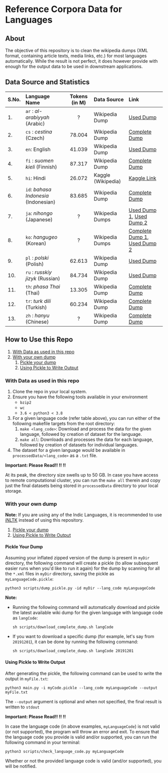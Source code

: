 <h1>Reference Corpora Data for Languages</h1>

<h2>About</h2>

The objective of this repository is to clean the wikipedia dumps (XML format, containing article texts, media links, etc.) 
for most languages automatically. While the result is not perfect, it does however provide with enough for the output data
to be used in downstream applications.

<h2>Data Source and Statistics</h2>

| S.No. | Language Name | Tokens (in M) | Data Source | Link |
|:------|:--------------|:----------------:|:------------|:---------------|
| 1.    | `ar` : <i>al-arabiyyah</i> (Arabic) | ? |  Wikipedia Dump | [Used Dump](https://dumps.wikimedia.org/arwiki/20201001/arwiki-20201001-pages-articles-multistream4.xml-p2482316p3982315.bz2) |
| 2.    | `cs` : <i>cestina</i> (Czech) | 78.004 | Wikipedia Dump |  [Complete Dump](https://dumps.wikimedia.org/cswiki/20201001/cswiki-20201001-pages-articles-multistream.xml.bz2)   |
| 3.    | `en`: English | 41.039 |  Wikipedia Dump | [Used Dump](https://dumps.wikimedia.org/enwiki/20201001/enwiki-20201001-pages-articles-multistream1.xml-p1p41242.bz2) |
| 4.    | `fi` : <i>suomen kieli</i> (Finnish) | 87.317 | Wikipedia Dump |  [Complete Dump](https://dumps.wikimedia.org/fiwiki/20201001/fiwiki-20201001-pages-articles-multistream.xml.bz2)   |
| 5.    | `hi`: Hindi | 26.072 |  Kaggle (Wikipedia) | [Kaggle Link](https://www.kaggle.com/disisbig/hindi-wikipedia-articles-172k) |
| 6.    | `id`: <i>bahasa Indonesia</i> (Indonesian) | 83.685 | Wikipedia Dump |  [Complete Dump](https://dumps.wikimedia.org/idwiki/20201001/idwiki-20201001-pages-articles-multistream.xml.bz2)   |
| 7.    | `ja`: <i>nihongo</i> (Japanese) | ? | Wikipedia Dumps |  [Used Dump 1](https://dumps.wikimedia.org/jawiki/20201001/jawiki-20201001-pages-articles-multistream6.xml-p2807948p4224212.bz2), [Used Dump 2](https://dumps.wikimedia.org/jawiki/20201001/jawiki-20201001-pages-articles-multistream1.xml-p1p114794.bz2)    |
| 8.    | `ko`: <i>hangugeo</i> (Korean) | ? | Wikipedia Dumps |  [Complete Dump 1](https://dumps.wikimedia.org/kowiki/20201001/kowiki-20201001-pages-articles-multistream5.xml-p983495p1770440.bz2), [Used Dump 2](https://dumps.wikimedia.org/kowiki/20201001/kowiki-20201001-pages-articles-multistream.xml.bz2)    |
| 9.    | `pl` : <i>polski</i> (Polish) | 62.613 |  Wikipedia Dump | [Used Dump](https://dumps.wikimedia.org/plwiki/20201001/plwiki-20201001-pages-articles-multistream5.xml-p2047893p3462393.bz2) |
| 10.   | `ru` : <i>russkiy jizyk</i> (Russian) | 84.734 |  Wikipedia Dump | [Used Dump](https://dumps.wikimedia.org/ruwiki/20201001/ruwiki-20201001-pages-articles-multistream5.xml-p3835773p5335772.bz2) |
| 11.   | `th`: <i>phasa Thai</i> (Thai) | 13.305 | Wikipedia Dump |  [Complete Dump](https://dumps.wikimedia.org/thwiki/20201001/thwiki-20201001-pages-articles-multistream.xml.bz2)   |
| 12.   | `tr`: <i>turk dili</i> (Turkish) | 60.234 | Wikipedia Dump |  [Complete Dump](https://dumps.wikimedia.org/trwiki/20201001/trwiki-20201001-pages-articles-multistream.xml.bz2)   |
| 13.   | `zh` : <i>hanyu</i> (Chinese) | ? |  Wikipedia Dump | [Complete Dump](https://dumps.wikimedia.org/zhwiki/20201001/zhwiki-20201001-pages-articles-multistream.xml.bz2) |

<h2>How to Use this Repo</h2>

1. [With Data as used in this repo](./#with-data-as-used-in-this-repo)
2. [With your own dump](./#with-your-own-dump)  
    1. [Pickle your dump](./#pickle-your-dump)
    2. [Using Pickle to Write Output](./#using-pickle-to-write-output)

<h3>With Data as used in this repo</h3>

1. Clone the repo in your local system.
2. Ensure you have the following tools available in your environment
    - `bzip2`
    - `wc`
    - `3.6 < python3 < 3.8`
3. For a given language code (refer table above), you can run either of the following makefile targets from the root directory:
    1. `make <lang_code>`: Download and process the data for the given language, followed by creation of dataset for the language.
    2. `make all`: Downloads and processes the data for each language, followed by creation of datasets for individual languages. 
4. The dataset for a given language would be available in `processedData/<lang_code>` as a `.txt` file.

<b>Important: Please Read:bangbang: :bangbang: :bangbang:</b>

At its peak, the directory size swells up to 50 GB. In case you have access to remote
computational cluster, you can run the `make all` therein and copy just the final datasets
being stored in `processedData` directory to your local storage.

<h3>With your own dump</h3>

<b>Note:</b> If you are using any of the Indic Languages, it is recommended to use [iNLTK](https://github.com/goru001/inltk) instead of
using this repository.

1. [Pickle your dump](./#pickle-your-dump)
2. [Using Pickle to Write Output](./#using-pickle-to-write-output)

<h4>Pickle Your Dump</h4>
  
Assuming your inflated zipped version of the dump is present in `myDir` directory, the following command will create
a pickle (to allow subsequent easier runs when you'd like to run it again) for the dump by scanning for all the `*.xml`
files in `myDir` directory, saving the pickle as `myLanguageCode.pickle`:
       
`python3 scripts/dump_pickle.py -id myDir --lang_code myLanguageCode`

<b>Note:</b>  

- Running the following command will automatically download and pickle the latest available wiki dump for 
the given language with language code as `langCode`:

    `sh scripts/download_complete_dump.sh langCode`

- If you want to download a specific dump (for example, let's say from `20191201`), it can be done by running the following command:

    `sh scripts/download_complete_dump.sh langCode 20191201`

<h4>Using Pickle to Write Output</h4>

After generating the pickle, the following command can be used to write the output 
in `myFile.txt`:

`python3 main.py -i myCode.pickle --lang_code myLanguageCode --output myFile.txt`

The `--output` argument is optional and when not specified, the final result is written to `stdout`


<b>Important: Please Read:bangbang: :bangbang: :bangbang:</b>

In case the language code (in above examples, `myLanguageCode`) is not valid (or not supported), the program will throw an error and exit.
To ensure that the language code you provide is valid and/or supported, you can run the following command in your terminal:
  
`python3 scripts/check_language_code.py myLanguageCode`  

Whether or not the provided language code is valid (and/or supported), you will be notified.